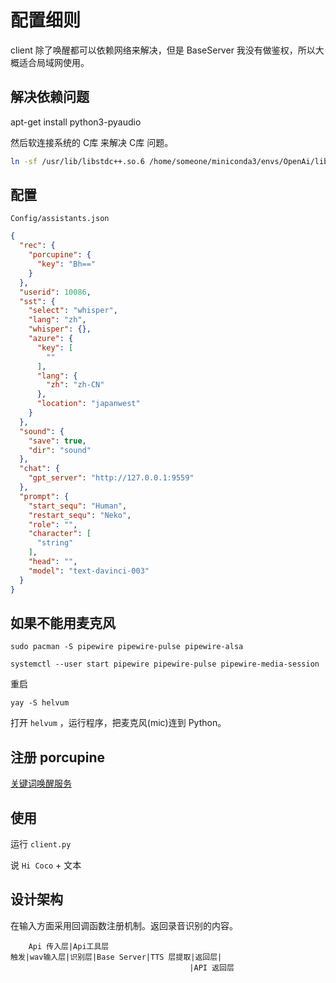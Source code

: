 # 配置细则

client 除了唤醒都可以依赖网络来解决，但是 BaseServer 我没有做鉴权，所以大概适合局域网使用。

## 解决依赖问题

apt-get install python3-pyaudio

然后软连接系统的 C库 来解决 C库 问题。

```bash
ln -sf /usr/lib/libstdc++.so.6 /home/someone/miniconda3/envs/OpenAi/lib/libstdc++.so.6
```

## 配置

`Config/assistants.json`

```json
{
  "rec": {
    "porcupine": {
      "key": "Bh=="
    }
  },
  "userid": 10086,
  "sst": {
    "select": "whisper",
    "lang": "zh",
    "whisper": {},
    "azure": {
      "key": [
        ""
      ],
      "lang": {
        "zh": "zh-CN"
      },
      "location": "japanwest"
    }
  },
  "sound": {
    "save": true,
    "dir": "sound"
  },
  "chat": {
    "gpt_server": "http://127.0.0.1:9559"
  },
  "prompt": {
    "start_sequ": "Human",
    "restart_sequ": "Neko",
    "role": "",
    "character": [
      "string"
    ],
    "head": "",
    "model": "text-davinci-003"
  }
}
```

## 如果不能用麦克风

`sudo pacman -S pipewire pipewire-pulse pipewire-alsa`

`systemctl --user start pipewire pipewire-pulse pipewire-media-session`

重启

`yay -S helvum`

打开 `helvum` ，运行程序，把麦克风(mic)连到 Python。

## 注册 porcupine

[关键词唤醒服务](https://console.picovoice.ai/)

## 使用

运行 `client.py`

说 `Hi Coco` + 文本

## 设计架构

在输入方面采用回调函数注册机制。返回录音识别的内容。

```
    Api 传入层|Api工具层                     
触发|wav输入层|识别层|Base Server|TTS 层提取|返回层|
                                        |API 返回层

```
